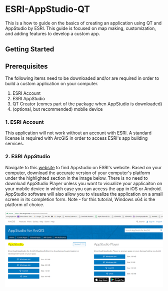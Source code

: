 # ESRI-AppStudio-QT
This is a how to guide on the basics of creating an application using QT and AppStudio by ESRI. This guide is focused on map making, customization, and adding features to develop a custom app.  
## Getting Started
## Prerequisites
The following items need to be downloaded and/or are required in order to build a custom application on your computer.
1. ESRI Account
2. ESRI AppStudio
3. QT Creator (comes part of the package when AppStudio is downloaded)
4. (optional, but recommended) mobile device

### 1. ESRI Account
This application will not work without an account with ESRI. A standard license is required with ArcGIS in order to access ESRI's app building services.

### 2. ESRI AppStudio
Navigate to this [website](https://doc.arcgis.com/en/appstudio/download/) to find Appstudio on ESRI's website. Based on your computer, download the accurate version of your computer's platform under the highlighted section in the image below. There is no need to download AppStudio Player unless you want to visualize your applicaiton on your mobile device in which case you can access the app in iOS or Android. AppStudio software will also allow you to visualize the application on a small screen in its completion form. Note - for this tutorial, Windows x64 is the platform of choice. 

![Download Site for AppStudio](esriapp.PNG)
